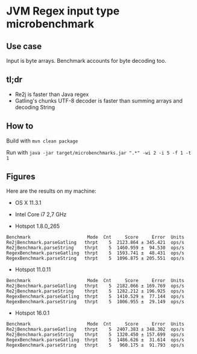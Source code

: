 # JVM Regex input type microbenchmark

## Use case

Input is byte arrays. Benchmark accounts for byte decoding too.

## tl;dr

* Re2j is faster than Java regex
* Gatling's chunks UTF-8 decoder is faster than summing arrays and decoding String

## How to

Build with `mvn clean package`

Run with `java -jar target/microbenchmarks.jar ".*" -wi 2 -i 5 -f 1 -t 1`

## Figures

Here are the results on my machine:

* OS X 11.3.1
* Intel Core i7 2,7 GHz

* Hotspot 1.8.0_265

```
Benchmark                     Mode  Cnt     Score     Error  Units
Re2jBenchmark.parseGatling   thrpt    5  2123.864 ± 345.421  ops/s
Re2jBenchmark.parseString    thrpt    5  1460.959 ±  94.530  ops/s
RegexBenchmark.parseGatling  thrpt    5  1593.741 ±  48.431  ops/s
RegexBenchmark.parseString   thrpt    5  1096.875 ± 205.551  ops/s
```

* Hotspot 11.0.11

```
Benchmark                     Mode  Cnt     Score     Error  Units
Re2jBenchmark.parseGatling   thrpt    5  2182.066 ± 169.769  ops/s
Re2jBenchmark.parseString    thrpt    5  1282.212 ± 196.925  ops/s
RegexBenchmark.parseGatling  thrpt    5  1410.529 ±  77.144  ops/s
RegexBenchmark.parseString   thrpt    5  1006.955 ±  29.149  ops/s
```

* Hotspot 16.0.1

```
Benchmark                     Mode  Cnt     Score     Error  Units
Re2jBenchmark.parseGatling   thrpt    5  2407.383 ± 348.302  ops/s
Re2jBenchmark.parseString    thrpt    5  1320.450 ± 157.699  ops/s
RegexBenchmark.parseGatling  thrpt    5  1486.626 ±  31.614  ops/s
RegexBenchmark.parseString   thrpt    5   960.175 ±  91.793  ops/s
```
